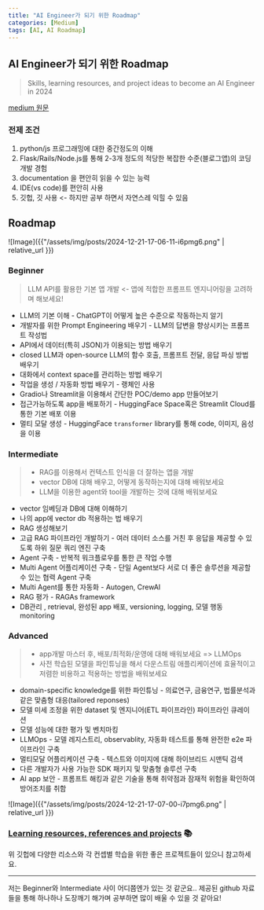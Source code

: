 ```yaml
---
title: "AI Engineer가 되기 위한 Roadmap"
categories: [Medium]
tags: [AI, AI Roadmap]
---
```


## AI Engineer가 되기 위한 Roadmap

> Skills, learning resources, and project ideas to become an AI Engineer in 2024

[medium 원문](https://medium.com/@dswharshit/roadmap-to-become-an-ai-engineer-roadmap-6d9558d970cf)

### 전제 조건

1. python/js 프로그래밍에 대한 중간정도의 이해
2. Flask/Rails/Node.js를 통해 2-3개 정도의 적당한 복잡한 수준(블로그앱)의 코딩 개발 경험
3. documentation 을 편안히 읽을 수 있는 능력
4. IDE(vs code)를 편안히 사용
5. 깃헙, 깃 사용 <- 하지만 공부 하면서 자연스레 익힐 수 있음

## Roadmap

![Image]({{"/assets/img/posts/2024-12-21-17-06-11-i6pmg6.png" | relative_url }})

### **Beginner**

> LLM API를 활용한 기본 앱 개발 <- 앱에 적합한 프롬프트 엔지니어링을 고려하며 해보세요!

- LLM의 기본 이해 - ChatGPT이 어떻게 높은 수준으로 작동하는지 알기
- 개발자를 위한 Prompt Engineering 배우기 - LLM의 답변을 향상시키는 프롬프트 작성법
- API에서 데이터(특히 JSON)가 이용되는 방법 배우기
- closed LLM과 open-source LLM의 함수 호출, 프롬프트 전달, 응답 파싱 방법 배우기
- 대화에서 context space를 관리하는 방법 배우기
- 작업을 생성 / 자동화 방법 배우기 - 랭체인 사용
- Gradio나 Streamlit을 이용해서 간단한 POC/demo app 만들어보기
- 접근가능하도록 app을 배포하기 - HuggingFace Space혹은 Streamlit Cloud를 통한 기본 배포 이용
- 멀티 모달 생성 - HuggingFace `transformer` library를 통해 code, 이미지, 음성을 이용

### **Intermediate**

> - RAG를 이용해서 컨텍스트 인식을 더 잘하는 앱을 개발
> - vector DB에 대해 배우고, 어떻게 동작하는지에 대해 배워보세요
> - LLM을 이용한 agent와 tool을 개발하는 것에 대해 배워보세요

- vector 임베딩과 DB에 대해 이해하기
- 나의 app에 vector db 적용하는 법 배우기
- RAG 생성해보기
- 고급 RAG 파이프라인 개발하기 - 여러 데이터 소스를 거친 후 응답을 제공할 수 있도록 하위 질문 쿼리 엔진 구축
- Agent 구축 - 반복적 워크플로우를 통한 큰 작업 수행
- Multi Agent 어플리케이션 구축 - 단일 Agent보다 서로 더 좋은 솔루션을 제공할 수 있는 협력 Agent 구축
- Multi Agent를 통한 자동화 - Autogen, CrewAI
- RAG 평가 - RAGAs framework
- DB관리 , retrieval, 완성된 app 배포, versioning, logging, 모델 행동 monitoring

### **Advanced**

> - app개발 마스터 후, 배포/최적화/운영에 대해 배워보세요 => LLMOps
> - 사전 학습된 모델을 파인튜닝을 해서 다운스트림 애플리케이션에 효율적이고 저렴한 비용하고 적용하는 방법을 배워보세요

- domain-specific knowledge를 위한 파인튜닝 - 의료연구, 금융연구, 법률분석과 같은 맞춤형 대응(tailored reponses)
- 모델 미세 조정을 위한 dataset 및 엔지니어(ETL 파이프라인) 파이프라인 큐레이션
- 모델 성능에 대한 평가 및 벤치마킹
- LLMOps - 모델 레지스트리, observablity, 자동화 테스트를 통해 완전한 e2e 파이프라인 구축
- 멀티모달 어플리케이션 구축 - 텍스트와 이미지에 대해 하이브리드 시맨틱 검색
- 다른 개발자가 사용 가능한 SDK 패키지 및 맞춤형 솔루션 구축
- AI app 보안 - 프롬프트 해킹과 같은 기술을 통해 취약점과 잠재적 위험을 확인하여 방어조치를 취함

![Image]({{"/assets/img/posts/2024-12-21-17-07-00-i7pmg6.png" | relative_url }})

### [Learning resources, references and projects](https://github.com/dswh/ai-engineer-roadmap) 📚

위 깃헙에 다양한 리소스와 각 컨셉별 학습을 위한 좋은 프로젝트들이 있으니 참고하세요.

---

저는 Beginner와 Intermediate 사이 어디쯤엔가 있는 것 같군요..
제공된 github 자료들을 통해 하나하나 도장깨기 해가며 공부하면 많이 배울 수 있을 것 같아요!
